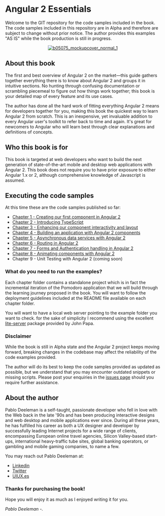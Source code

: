 # Angular 2 Essentials
Welcome to the GIT repository for the code samples included in the book. The code samples included in this repository are in Alpha and therefore are subject to change without prior notice. The author provides this examples "AS IS" while the book production is still in progress.

<a href="https://www.packtpub.com/web-development/angular-2-essentials" target="_blank" style="display: block; text-align: center;">				![b05075_mockupcover_normal_1](https://cloud.githubusercontent.com/assets/1104146/12381718/f902dd24-bd8f-11e5-9ec7-6b43f837ae71.png)
</a>

## About this book

The first and best overview of Angular 2 on the market—this guide gathers together everything there is to know about Angular 2 and groups it in intuitive sections. No hunting through confusing documentation or scrambling piecemeal to figure out how things work together; this book is your detailed map of every feature and its use cases.

The author has done all the hard work of fitting everything Angular 2 means for developers together for you, making this book the quickest way to learn Angular 2 from scratch. This is an inexpensive, yet invaluable addition to every Angular user's toolkit to refer back to time and again. It's great for newcomers to Angular who will learn best through clear explanations and definitions of concepts.

## Who this book is for

This book is targeted at web developers who want to build the next generation of state-of-the-art mobile and desktop web applications with Angular 2. This book does not require you to have prior exposure to either Angular 1.x or 2, although comprehensive knowledge of Javascript is assumed.

## Executing the code samples

At this time these are the code samples published so far:

* [Chapter 1 - Creating our first component in Angular 2](https://github.com/deeleman/angular2-essentials/tree/master/chapter_01)
* [Chapter 2 - Introducing TypeScript](https://github.com/deeleman/angular2-essentials/tree/master/chapter_02)
* [Chapter 3 - Enhancing our component  interactivity and layout](https://github.com/deeleman/angular2-essentials/tree/master/chapter_03)
* [Chapter 4 - Building an application with Angular 2 components](https://github.com/deeleman/angular2-essentials/tree/master/chapter_04)
* [Chapter 5 - Asynchronous data services with Angular 2](https://github.com/deeleman/angular2-essentials/tree/master/chapter_05)
* [Chapter 6 - Routing in Angular 2](https://github.com/deeleman/angular2-essentials/tree/master/chapter_06)
* [Chapter 7 - Forms and Authentication handling in Angular 2](https://github.com/deeleman/angular2-essentials/tree/master/chapter_07)
* [Chapter 8 - Animating components with Angular 2](https://github.com/deeleman/angular2-essentials/tree/master/chapter_08)
* Chapter 9 - Unit Testing with Angular 2 (coming soon)

### What do you need to run the examples?

Each chapter folder contains a standalone project which is in fact the incremental iteration of the Pomodoro application that we will build through the learning journey proposed in the book. You will want to follow the deployment guidelines included at the README file available on each chapter folder.

You will want to have a local web server pointing to the example folder you want to check. for the sake of simplicity I recommend using the excellent [lite-server](https://www.npmjs.com/package/lite-server) package provided by John Papa. 

### Disclaimer

While the book is still in Alpha state and the Angular 2 project keeps moving forward, breaking changes in the codebase may affect the reliability of the code examples provided.

The author will do its best to keep the code samples provided as updated as possible, but we understand that you may encounter outdated snippets or missing scripts. Please post your enquiries in the [issues page](https://github.com/deeleman/angular2-essentials/issues) should you require further assistance.

## About the author

Pablo Deeleman is a self-taught, passionate developer who fell in love with the Web back in the late '90s and has been producing interactive designs and web desktop and mobile applications ever since. During all these years, he has fulfilled his career as both a UX designer and developer by successfully leading Internet projects for a wide range of clients, encompassing European online travel agencies, Silicon Valley-based start-ups, international heavy-traffic tube sites, global banking operators, or gambling and mobile gaming companies, to name a few.

You may reach out Pablo Deeleman at:

* [Linkedin](https://linkedin.com/in/pablodeeleman)
* [Twitter](https://twitter.com/pablodeeleman)
* [UIUX.es](http://uiux.es/)

### Thanks for purchasing the book!

Hope you will enjoy it as much as I enjoyed writing it for you.

*Pablo Deeleman -.*
